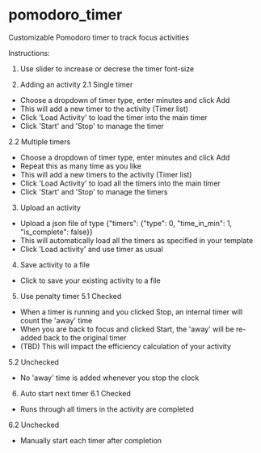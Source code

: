 # pomodoro_timer
Customizable Pomodoro timer to track focus activities

Instructions:
1. Use slider to increase or decrese the timer font-size

2. Adding an activity
2.1 Single timer
- Choose a dropdown of timer type, enter minutes and click Add
- This will add a new timer to the activity (Timer list)
- Click 'Load Activity' to load the timer into the main timer
- Click 'Start' and 'Stop' to manage the timer

2.2 Multiple timers
- Choose a dropdown of timer type, enter minutes and click Add
- Repeat this as many time as you like
- This will add a new timers to the activity (Timer list)
- Click 'Load Activity' to load all the timers into the main timer
- Click 'Start' and 'Stop' to manage the timers

3. Upload an activity
- Upload a json file of type {"timers": {"type": 0, "time_in_min": 1, "is_complete": false}}
- This will automatically load all the timers as specified in your template
- Click 'Load activity' and use timer as usual

4. Save activity to a file
- Click to save your existing activity to a file

5. Use penalty timer 
5.1 Checked 
- When a timer is running and you clicked Stop, an internal timer will count the 'away' time
- When you are back to focus and clicked Start, the 'away' will be re-added back to the original timer
- (TBD) This will impact the efficiency calculation of your activity

5.2 Unchecked
- No 'away' time is added whenever you stop the clock

6. Auto start next timer
6.1 Checked
- Runs through all timers in the activity are completed

6.2 Unchecked 
- Manually start each timer after completion